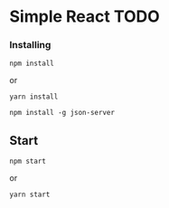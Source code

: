 # Simple React TODO

### Installing


```
npm install
```
or
```
yarn install
```
```
npm install -g json-server
```

## Start

```
npm start
```
or
```
yarn start
```

